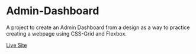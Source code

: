 # Admin-Dashboard

A project to create an Admin Dashboard from a design as a way to practice creating a webpage using CSS-Grid and Flexbox. 

[Live Site](https://zanmdev.github.io/Admin-Dashboard/)
